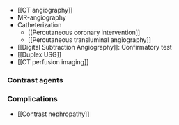 - [[CT angiography]] 
- MR-angiography
- Catheterization 
	- [[Percutaneous coronary intervention]] 
	- [[Percutaneous transluminal angiography]] 
- [[Digital Subtraction Angiography]]: Confirmatory test 
- [[Duplex USG]] 
- [[CT perfusion imaging]] 

### Contrast agents


### Complications
- [[Contrast nephropathy]] 